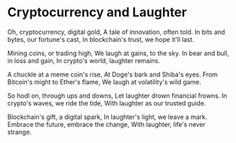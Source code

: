 # Cryptocurrency and Laughter

Oh, cryptocurrency, digital gold,
A tale of innovation, often told.
In bits and bytes, our fortune's cast,
In blockchain's trust, we hope it'll last.

Mining coins, or trading high,
We laugh at gains, to the sky.
In bear and bull, in loss and gain,
In crypto's world, laughter remains.

A chuckle at a meme coin's rise,
At Doge's bark and Shiba's eyes.
From Bitcoin's might to Ether's flame,
We laugh at volatility's wild game.

So hodl on, through ups and downs,
Let laughter drown financial frowns.
In crypto's waves, we ride the tide,
With laughter as our trusted guide.

Blockchain's gift, a digital spark,
In laughter's light, we leave a mark.
Embrace the future, embrace the change,
With laughter, life's never strange.
